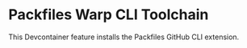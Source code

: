 # Packfiles Warp CLI Toolchain

This Devcontainer feature installs the Packfiles GitHub CLI extension.